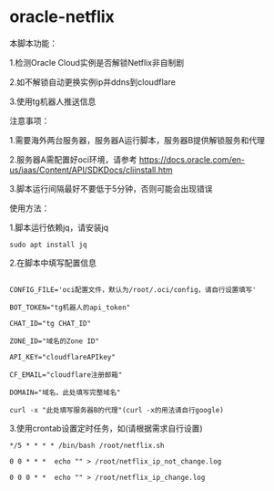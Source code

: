# oracle-netflix
本脚本功能：

1.检测Oracle Cloud实例是否解锁Netflix非自制剧

2.如不解锁自动更换实例ip并ddns到cloudflare

3.使用tg机器人推送信息

注意事项：

1.需要海外两台服务器，服务器A运行脚本，服务器B提供解锁服务和代理

2.服务器A需配置好oci环境，请参考 https://docs.oracle.com/en-us/iaas/Content/API/SDKDocs/cliinstall.htm

3.脚本运行间隔最好不要低于5分钟，否则可能会出现错误

使用方法：

1.脚本运行依赖jq，请安装jq

`sudo apt install jq`

2.在脚本中填写配置信息

```instance_id="实例的ocid"

CONFIG_FILE='oci配置文件，默认为/root/.oci/config，请自行设置填写'

BOT_TOKEN="tg机器人的api_token"

CHAT_ID="tg CHAT_ID"

ZONE_ID="域名的Zone ID"

API_KEY="cloudflareAPIkey"

CF_EMAIL="cloudflare注册邮箱"

DOMAIN="域名，此处填写完整域名"

curl -x "此处填写服务器B的代理"(curl -x的用法请自行google)
```

3.使用crontab设置定时任务，如(请根据需求自行设置)

```
*/5 * * * * /bin/bash /root/netflix.sh

0 0 * * *  echo "" > /root/netflix_ip_not_change.log

0 0 0 * *  echo "" > /root/netflix_ip_change.log
```
